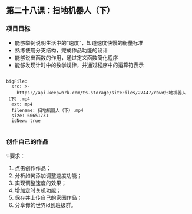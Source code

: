 
<script>  window.global.courseIdentity = 'papa_planet-29' </script>
<script src="https://qiniu-public.keepwork.com/videoProcessEvent.js"></script>

## 第二十八课：扫地机器人（下）



### 项目目标
  - 能够举例说明生活中的“速度”，知道速度快慢的衡量标准
  - 熟练使用分支结构，完成作品功能的设计
  - 能够说出函数的作用，通过定义函数简化程序
  - 能够发现计时中的数学规律，并通过程序中的运算符表示
  

```@BigFile

bigFile:
  src: >-
    https://api.keepwork.com/ts-storage/siteFiles/27447/raw#扫地机器人（下）.mp4
  ext: mp4
  filename: 扫地机器人（下）.mp4
  size: 60651731
  isNew: true
          
```






### 创作自己的作品
  
💡要求：
1. 点击创作作品；
2. 分析如何添加调整速度功能；
3. 实现调整速度的效果；
4. 增加定时关机功能；
5. 保存并上传自己的家园作品；
6. 分享你的世界id到班级群。
